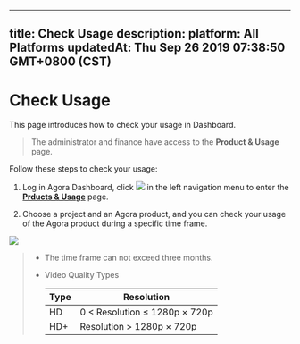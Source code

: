 
---
title: Check Usage
description: 
platform: All Platforms
updatedAt: Thu Sep 26 2019 07:38:50 GMT+0800 (CST)
---
# Check Usage
This page introduces how to check your usage in Dashboard.

> The administrator and finance have access to the **Product & Usage** page.

Follow these steps to check your usage:

1. Log in Agora Dashboard, click ![](https://web-cdn.agora.io/docs-files/1551250582235) in the left navigation menu to enter the [**Prducts & Usage**](https://dashboard.agora.io/duration) page.

2. Choose a project and an Agora product, and you can check your usage of the Agora product during a specific time frame.

![](https://web-cdn.agora.io/docs-files/1567413138490)

>- The time frame can not exceed three months.
>
>- Video Quality Types
>	
>	| Type | Resolution               |
>	| ---- | ------------------------ |
>	| HD   | 0 < Resolution ≤ 1280p × 720p |
>	| HD+  | Resolution > 1280p × 720p        |
